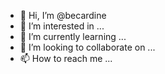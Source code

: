 - 👋 Hi, I’m @becardine
- 👀 I’m interested in ...
- 🌱 I’m currently learning ...
- 💞️ I’m looking to collaborate on ...
- 📫 How to reach me ...

<!---
becardine/becardine is a ✨ special ✨ repository because its `README.md` (this file) appears on your GitHub profile.
You can click the Preview link to take a look at your changes.
--->
